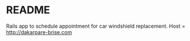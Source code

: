 # README

Rails app to schedule appointment for car windshield replacement.
Host = http://dakarpare-brise.com
